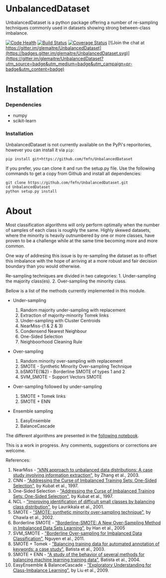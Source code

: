 UnbalancedDataset
=================

UnbalancedDataset is a python package offering a number of re-sampling techniques commonly used in datasets showing strong between-class imbalance.

[![Code Health](https://landscape.io/github/glemaitre/UnbalancedDataset/master/landscape.svg?style=flat)](https://landscape.io/github/glemaitre/UnbalancedDataset/master)
[![Build Status](https://travis-ci.org/glemaitre/UnbalancedDataset.svg?branch=master)](https://travis-ci.org/glemaitre/UnbalancedDataset)
[![Coverage Status](https://coveralls.io/repos/github/glemaitre/UnbalancedDataset/badge.svg?branch=master)](https://coveralls.io/github/glemaitre/UnbalancedDataset?branch=master)
[![Join the chat at https://gitter.im/glemaitre/UnbalancedDataset](https://badges.gitter.im/glemaitre/UnbalancedDataset.svg)](https://gitter.im/glemaitre/UnbalancedDataset?utm_source=badge&utm_medium=badge&utm_campaign=pr-badge&utm_content=badge)

Installation
============

### Dependencies

* numpy
* scikit-learn

### Installation

UnbalancedDataset is not currently available on the PyPi's reporitories, 
however you can install it via `pip`:

    pip install git+https://github.com/fmfn/UnbalancedDataset

If you prefer, you can clone it and run the setup.py file. Use the following commands to get a 
copy from Github and install all dependencies:

    git clone https://github.com/fmfn/UnbalancedDataset.git
    cd UnbalancedDataset
    python setup.py install

About
=====

Most classification algorithms will only perform optimally when the number of samples of each class is roughly the same. Highly skewed datasets, where the minority is heavily outnumbered by one or more classes, have proven to be a challenge while at the same time becoming more and more common.

One way of addresing this issue is by re-sampling the dataset as to offset this imbalance with the hope of arriving at a more robust and fair decision boundary than you would otherwise.

Re-sampling techniques are divided in two categories:
    1. Under-sampling the majority class(es).
    2. Over-sampling the minority class.
    
Bellow is a list of the methods currently implemented in this module.

* Under-sampling
    1. Random majority under-sampling with replacement
    2. Extraction of majority-minority Tomek links
    3. Under-sampling with Cluster Centroids
    4. NearMiss-(1 & 2 & 3)
    5. Condensend Nearest Neighbour
    6. One-Sided Selection
    7. Neighboorhood Cleaning Rule

* Over-sampling
    1. Random minority over-sampling with replacement
    2. SMOTE - Synthetic Minority Over-sampling Technique
    3. bSMOTE(1&2) - Borderline SMOTE of types 1 and 2
    4. SVM_SMOTE - Support Vectors SMOTE

* Over-sampling followed by under-sampling
    1. SMOTE + Tomek links
    2. SMOTE + ENN

* Ensemble sampling
    1. EasyEnsemble
    2. BalanceCascade

The different algorithms are presented in the [following notebook](https://github.com/fmfn/UnbalancedDataset/blob/master/example/plot_unbalanced_dataset.ipynb).

This is a work in progress. Any comments, suggestions or corrections are welcome.

References:

1. NearMiss - ["kNN approach to unbalanced data distributions: A case study involving information extraction"](http://web0.site.uottawa.ca:4321/~nat/Workshop2003/jzhang.pdf), by Zhang et al., 2003.
1. CNN - ["Addressing the Curse of Imbalanced Training Sets: One-Sided Selection"](http://sci2s.ugr.es/keel/pdf/algorithm/congreso/kubat97addressing.pdf), by Kubat et al., 1997.
1. One-Sided Selection - ["Addressing the Curse of Imbalanced Training Sets: One-Sided Selection"](http://sci2s.ugr.es/keel/pdf/algorithm/congreso/kubat97addressing.pdf), by Kubat et al., 1997.
1. NCL - ["Improving identification of difficult small classes by balancing class distribution"](http://sci2s.ugr.es/keel/pdf/algorithm/congreso/2001-Laurikkala-LNCS.pdf), by Laurikkala et al., 2001.
1. SMOTE - ["SMOTE: synthetic minority over-sampling technique"](https://www.jair.org/media/953/live-953-2037-jair.pdf), by Chawla et al., 2002.
1. Borderline SMOTE -  ["Borderline-SMOTE: A New Over-Sampling Method in Imbalanced Data Sets Learning"](http://sci2s.ugr.es/keel/keel-dataset/pdfs/2005-Han-LNCS.pdf), by Han et al., 2005
1. SVM_SMOTE - ["Borderline Over-sampling for Imbalanced Data Classification"](https://www.google.fr/url?sa=t&rct=j&q=&esrc=s&source=web&cd=2&ved=0CDAQFjABahUKEwjH7qqamr_HAhWLthoKHUr0BIo&url=http%3A%2F%2Fousar.lib.okayama-u.ac.jp%2Ffile%2F19617%2FIWCIA2009_A1005.pdf&ei=a7zZVYeNDIvtasrok9AI&usg=AFQjCNHoQ6oC_dH1M1IncBP0ZAaKj8a8Cw&sig2=lh32CHGjs5WBqxa_l0ylbg), Nguyen et al., 2011.
1. SMOTE + Tomek - ["Balancing training data for automated annotation of keywords: a case study"](http://www.icmc.usp.br/~gbatista/files/wob2003.pdf), Batista et al., 2003.
1. SMOTE + ENN - ["A study of the behavior of several methods for balancing machine learning training data"](http://www.sigkdd.org/sites/default/files/issues/6-1-2004-06/batista.pdf), Batista et al., 2004.
1. EasyEnsemble & BalanceCascade - ["Exploratory Understanding for Class-Imbalance Learning"](http://cse.seu.edu.cn/people/xyliu/publication/tsmcb09.pdf), by Liu et al., 2009.
